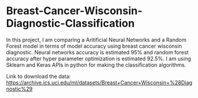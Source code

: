 # Breast-Cancer-Wisconsin-Diagnostic-Classification

In this project, I am comparing a Aritificial Neural Networks and a Random Forest model in terms of model accuracy using breast cancer wisconsin diagnostic. Neural networks accuracy is estimated 95% and random forest accuracy after hyper parameter optimization is estimated 92.5%. 
I am using Sklearn and Keras APIs in python for making the classification algorithms.

Link to download the data: https://archive.ics.uci.edu/ml/datasets/Breast+Cancer+Wisconsin+%28Diagnostic%29
